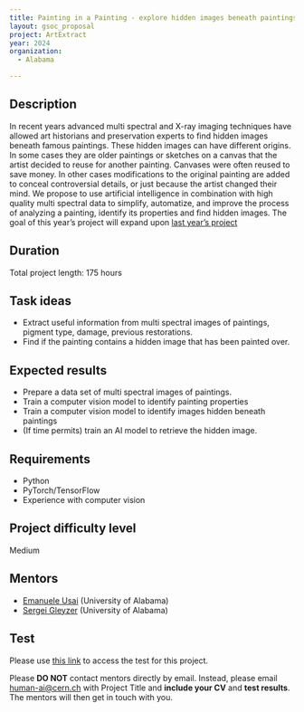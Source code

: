 ```yaml
---
title: Painting in a Painting - explore hidden images beneath paintings with artificial intelligence
layout: gsoc_proposal
project: ArtExtract
year: 2024
organization:
  - Alabama

---
```


## Description

In recent years advanced multi spectral and X-ray imaging techniques have allowed art historians and preservation experts to find hidden images beneath famous paintings. These hidden images can have different origins. In some cases they are older paintings or sketches on a canvas that the artist decided to reuse for another painting. Canvases were often reused to save money. In other cases modifications to the original painting are added to conceal controversial details, or just because the artist changed their mind. We propose to use artificial intelligence in combination with high quality multi spectral data to simplify, automatize, and improve the process of analyzing a painting, identify its properties and find hidden images. The goal of this year’s project will expand upon [last year’s project](https://medium.com/@soyoungpark.psy/how-i-designed-hidden-art-extraction-tool-with-siamese-networks-part4-gsoc-24-e3387b3ae50b)  

## Duration

Total project length: 175 hours

## Task ideas
 * Extract useful information from multi spectral images of paintings, pigment type, damage, previous restorations.
 * Find if the painting contains a hidden image that has been painted over.

## Expected results
 * Prepare a data set of multi spectral images of paintings.
 * Train a computer vision model to identify painting properties
 * Train a computer vision model to identify images hidden beneath paintings
 * (If time permits) train an AI model to retrieve the hidden image.

## Requirements
 * Python
 * PyTorch/TensorFlow
 * Experience with computer vision


## Project difficulty level
Medium

## Mentors
  * [Emanuele Usai](mailto:human-ai@cern.ch) (University of Alabama)
  * [Sergei Gleyzer](mailto:human-ai@cern.ch) (University of Alabama)

## Test
Please use [this link](https://docs.google.com/document/d/e/2PACX-1vQojnszopRSV0t5jZsEL3PKOCWOrkUflBnnpIJp_Gb9Jtalky4TAnnPlhltwfU60HLiuNdtaRaLurV4/pub) to access the test for this project.


Please **DO NOT** contact mentors directly by email. Instead, please email [human-ai@cern.ch](mailto:human-ai@cern.ch) with Project Title and **include your CV** and **test results**. The mentors will then get in touch with you.

